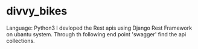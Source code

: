 # divvy_bikes
Language: Python3
I devloped the Rest apis using Django Rest Framework on ubantu system.
Through th following end point 'swagger' find the api collections.
